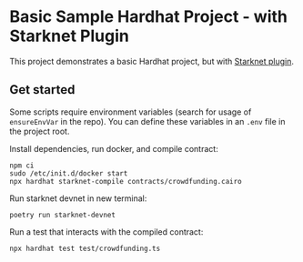 # Basic Sample Hardhat Project - with Starknet Plugin

This project demonstrates a basic Hardhat project, but with [Starknet plugin](https://github.com/Shard-Labs/starknet-hardhat-plugin).

## Get started

Some scripts require environment variables (search for usage of `ensureEnvVar` in the repo). You can define these variables in an `.env` file in the project root.

Install dependencies, run docker, and compile contract:
```shell
npm ci
sudo /etc/init.d/docker start
npx hardhat starknet-compile contracts/crowdfunding.cairo
```

Run starknet devnet in new terminal:
```
poetry run starknet-devnet
```

Run a test that interacts with the compiled contract:
```
npx hardhat test test/crowdfunding.ts
```
